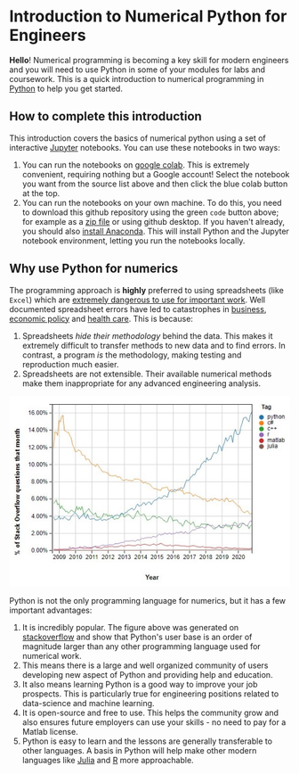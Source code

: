 # Introduction to Numerical Python for Engineers

**Hello**! Numerical programming is becoming a key skill for modern engineers and you will need to use Python in some of your modules for labs and coursework. This is a quick introduction to numerical programming in [Python](https://www.python.org/) to help you get started. 

## How to complete this introduction

This introduction covers the basics of numerical python using a set of interactive  [Jupyter](https://jupyter.org/) notebooks. You can use these notebooks in two ways:
1. You can run the notebooks on [google colab](https://research.google.com/colaboratory/faq.html). This is extremely convenient, requiring nothing but a Google account! Select the notebook you want from the source list above and then click the blue colab button at the top.
2. You can run the notebooks on your own machine. To do this, you need to download this github repository using the green `code` button above; for example as a [zip file](https://github.com/weymouth/NumericalPython/archive/main.zip) or using github desktop. If you haven't already, you should also [install Anaconda](https://docs.anaconda.com/anaconda/install/). This will install Python and the Jupyter notebook environment, letting you run the notebooks locally.

## Why use Python for numerics

The programming approach is **highly** preferred to using spreadsheets (like `Excel`) which are [extremely dangerous to use for important work](https://www.forbes.com/sites/timworstall/2013/02/13/microsofts-excel-might-be-the-most-dangerous-software-on-the-planet/?sh=536d1fa0633d). Well documented spreadsheet errors have led to catastrophes in [business](https://www.marketwatch.com/story/88-of-spreadsheets-have-errors-2013-04-17), [economic policy](https://www.bloomberg.com/news/articles/2013-04-18/faq-reinhart-rogoff-and-the-excel-error-that-changed-history) and [health care](https://www.theguardian.com/politics/2020/oct/05/how-excel-may-have-caused-loss-of-16000-covid-tests-in-england). This is because:
1. Spreadsheets *hide their methodology* behind the data. This makes it extremely difficult to transfer methods to new data and to find errors. In contrast, a program *is* the methodology, making testing and reproduction much easier.
1. Spreadsheets are not extensible. Their available numerical methods make them inappropriate for any advanced engineering analysis.


![Python is growing like wildfire](SharedScreenshot.jpg)

Python is not the only programming language for numerics, but it has a few important advantages:
1. It is incredibly popular. The figure above was generated on [stackoverflow](https://insights.stackoverflow.com/trends) and show that Python's user base is an order of magnitude larger than any other programming language used for numerical work.
1. This means there is a large and well organized community of users developing new aspect of Python and providing help and education.
1. It also means learning Python is a good way to improve your job prospects. This is particularly true for engineering positions related to data-science and machine learning.
1. It is open-source and free to use. This helps the community grow and also ensures future employers can use your skills - no need to pay for a Matlab license. 
1. Python is easy to learn and the lessons are generally transferable to other languages. A basis in Python will help make other modern languages like [Julia](https://julialang.org/) and [R](https://www.r-project.org/about.html) more approachable. 
